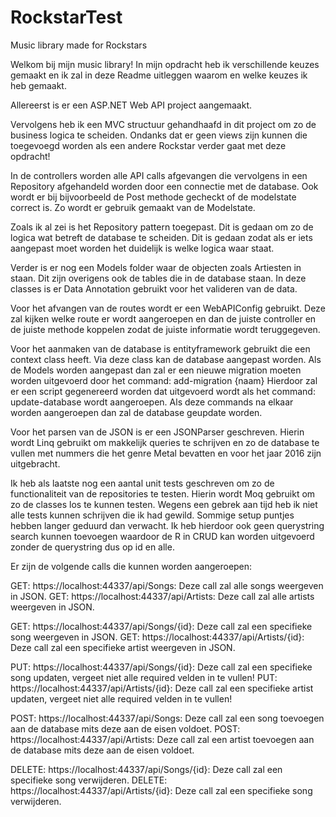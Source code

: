 # RockstarTest
 Music library made for Rockstars

Welkom bij mijn music library!
In mijn opdracht heb ik verschillende keuzes gemaakt en ik zal in deze Readme uitleggen waarom en welke keuzes ik heb gemaakt.

Allereerst is er een ASP.NET Web API project aangemaakt.

Vervolgens heb ik een MVC structuur gehandhaafd in dit project om zo de business logica te scheiden. Ondanks dat er geen views zijn kunnen die toegevoegd worden als een andere Rockstar verder gaat met deze opdracht!

In de controllers worden alle API calls afgevangen die vervolgens in een Repository afgehandeld worden door een connectie met de database. Ook wordt er bij bijvoorbeeld de Post methode gecheckt of de modelstate correct is. Zo wordt er gebruik gemaakt van de Modelstate.

Zoals ik al zei is het Repository pattern toegepast. Dit is gedaan om zo de logica wat betreft de database te scheiden. Dit is gedaan zodat als er iets aangepast moet worden het duidelijk is welke logica waar staat.

Verder is er nog een Models folder waar de objecten zoals Artiesten in staan. Dit zijn overigens ook de tables die in de database staan. In deze classes is er Data Annotation gebruikt voor het valideren van de data.

Voor het afvangen van de routes wordt er een WebAPIConfig gebruikt. Deze zal kijken welke route er wordt aangeroepen en dan de juiste controller en de juiste methode koppelen zodat de juiste informatie wordt teruggegeven.

Voor het aanmaken van de database is entityframework gebruikt die een context class heeft. Via deze class kan de database aangepast worden.
Als de Models worden aangepast dan zal er een nieuwe migration moeten worden uitgevoerd door het command: add-migration {naam}
Hierdoor zal er een script gegenereerd worden dat uitgevoerd wordt als het command: update-database wordt aangeroepen.
Als deze commands na elkaar worden aangeroepen dan zal de database geupdate worden. 

Voor het parsen van de JSON is er een JSONParser geschreven. Hierin wordt Linq gebruikt om makkelijk queries te schrijven en zo de database te vullen met nummers die het genre Metal bevatten en voor het jaar 2016 zijn uitgebracht.

Ik heb als laatste nog een aantal unit tests geschreven om zo de functionaliteit van de repositories te testen. Hierin wordt Moq gebruikt om zo de classes los te kunnen testen.
Wegens een gebrek aan tijd heb ik niet alle tests kunnen schrijven die ik had gewild. Sommige setup puntjes hebben langer geduurd dan verwacht.
Ik heb hierdoor ook geen querystring search kunnen toevoegen waardoor de R in CRUD kan worden uitgevoerd zonder de querystring dus op id en alle.

Er zijn de volgende calls die kunnen worden aangeroepen:

GET: https://localhost:44337/api/Songs: Deze call zal alle songs weergeven in JSON.
GET: https://localhost:44337/api/Artists: Deze call zal alle artists weergeven in JSON.

GET: https://localhost:44337/api/Songs/{id}: Deze call zal een specifieke song weergeven in JSON.
GET: https://localhost:44337/api/Artists/{id}: Deze call zal een specifieke artist weergeven in JSON.

PUT: https://localhost:44337/api/Songs/{id}: Deze call zal een specifieke song updaten, vergeet niet alle required velden in te vullen!
PUT: https://localhost:44337/api/Artists/{id}: Deze call zal een specifieke artist updaten, vergeet niet alle required velden in te vullen!

POST: https://localhost:44337/api/Songs: Deze call zal een song toevoegen aan de database mits deze aan de eisen voldoet.
POST: https://localhost:44337/api/Artists: Deze call zal een artist toevoegen aan de database mits deze aan de eisen voldoet.

DELETE: https://localhost:44337/api/Songs/{id}: Deze call zal een specifieke song verwijderen.
DELETE: https://localhost:44337/api/Artists/{id}: Deze call zal een specifieke song verwijderen.
